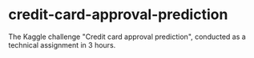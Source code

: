 # credit-card-approval-prediction
The Kaggle challenge "Credit card approval prediction", conducted as a technical assignment in 3 hours.
